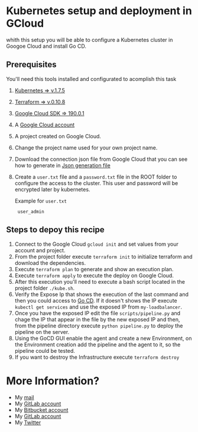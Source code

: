 Kubernetes setup and deployment in GCloud
=========================================


whith this setup you will be able to configure a Kubernetes cluster  in Googoe Cloud and install Go CD.

Prerequisites
--------------

You'll need this tools installed and configurated to acomplish this task

1. [Kubernetes => v.1.7.5](https://kubernetes.io/docs/tasks/tools/install-kubectl/)
2. [Terraform  => v.0.10.8](https://www.terraform.io/)
3. [Google Cloud SDK => 190.0.1](https://cloud.google.com/sdk/)
4. A [Google Cloud account](https://cloud.google.com/)
5. A project created on Google Cloud.
6. Change the project name used for your own project name. 
7. Download the connection json file from Google Cloud that you can see how to generate in [Json generation file](https://www.terraform.io/docs/providers/google/index.html#authentication-json-file) 
8. Create a `user.txt` file and a `password.txt` file in the ROOT folder to configure the access to the cluster. This user and password will be encrypted later by kubernetes.

    Example for `user.txt`
        
        user_admin

Steps to depoy this recipe
---------------------------

1. Connect to the Google Cloud  `gcloud init` and set values from your account and project.
2. From the project folder execute `terraform init` to initialize terraform and download the dependencies.
3. Execute `terraform plan` to generate and show an execution plan.
4. Execute `terraform apply` to execute the deploy on Google Cloud.
5. After this execution you'll need to execute a bash script located in the project folder `./kube.sh`.
6. Verify the Expose Ip that shows the execution of the last command and then you could access to [Go CD](https://www.gocd.org/). If it doesn't shows the IP execute `kubectl get services` and use the exposed IP from `my-loadbalancer`.
7. Once you have the exposed IP edit the file `scripts/pipeline.py` and chage the IP that appear in the file by the new exposed IP and then, from the pipeline directory execute `python pipeline.py` to deploy the pipeline on the server.
8. Using the GoCD GUI enable the agent and create a new Environment, on the Environment creation add the pipeline and the agent to it, so the pipeline could be tested.
9. If you want to destroy the Infrastructure execute `terraform destroy`


# More Information?

* My [mail](mailto:andres.torresduran@gmail.com)
* My [GitLab account](https://gitlab.com/aetorres)
* My [Bitbucket account](https://bitbucket.org/aetorres/)
* My [GitLab account](https://github.com/aetorres)
* My [Twitter](https://twitter.com/Andr3s_T)


